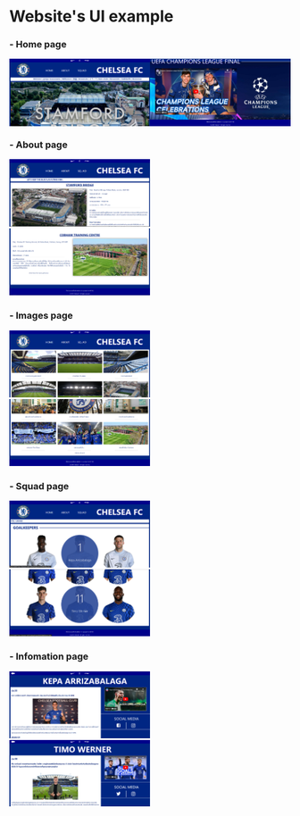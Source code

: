 # Website's UI example

<h3>- Home page</h3>
<div style="display: flex; justify-content: flex-end;">
<img src="./Pics/UI ex/home1.png" width=50% alt="home1" align=left>
<img src="./Pics/UI ex/home3.png" width=50% alt="home2" align=right> 
</div>

<h3>- About page</h3>
<img src="./Pics/UI ex/about1.png" width=50% alt="about1">
<img src="./Pics/UI ex/about2.png" width=50% alt="about2">

<h3>- Images page</h3>
<img src="./Pics/UI ex/image1.png" width=50% alt="image1">
<img src="./Pics/UI ex/image2.png" width=50% alt="image2">

<h3>- Squad page</h3>
<img src="./Pics/UI ex/squad1.png" width=50% alt="squad1">
<img src="./Pics/UI ex/squad2.png" width=50% alt="squad2">

<h3>- Infomation page</h3>
<img src="./Pics/UI ex/info1.png" width=50% alt="info1">
<img src="./Pics/UI ex/info2.png" width=50% alt="info2">

